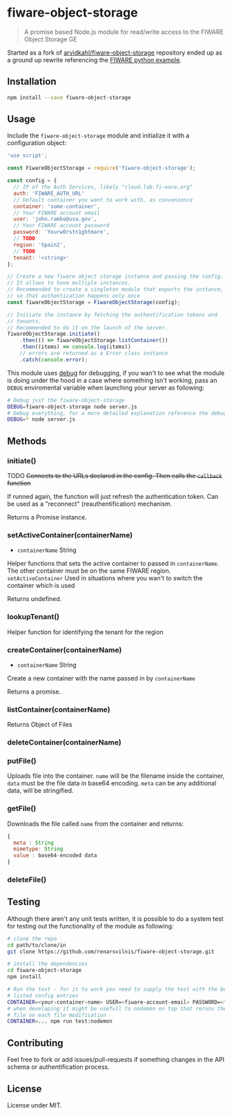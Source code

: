 # fiware-object-storage

> A promise based Node.js module for read/write access to the FIWARE Object Storage GE

Started as a fork of [arvidkahl/fiware-object-storage](https://github.com/arvidkahl/fiware-object-storage) repository ended up as a ground up rewrite referencing the [FIWARE python example](https://forge.fiware.org/plugins/mediawiki/wiki/fiware/index.php/Object_Storage_-_User_and_Programmers_Guide#Example_Python).

## Installation

``` bash
npm install --save fiware-object-storage
```

## Usage

Include the `fiware-object-storage` module and initialize it with a configuration object:

```javascript
'use script';

const FiwareObjectStorage = require('fiware-object-storage');

const config = {
  // IP of the Auth Services, likely "cloud.lab.fi-ware.org"
  auth: 'FIWARE_AUTH_URL'
  // Default container you want to work with, as convenience
  container: 'some-container',           
  // Your FIWARE account email
  user: 'john.rambo@usa.gov',
  // Your FIWARE account password
  password: 'Yourw0rstn1ghtmare',
  // TODO
  region: 'Spain2',
  // TODO
  tenant: '<string>'
};

// Create a new fiware object storage instance and passing the config.
// It allows to have multiple instances.
// Recommended to create a singleton module that exports the instance,
// so that authentication happens only once
const fiwareObjectStorage = FiwareObjectStorage(config);

// Initiate the instance by fetching the authentification tokens and
// tenants.
// Recommended to do it on the launch of the server.
fiwareObjectStorage.initiate()
    .then(() => fiwareObjectStorage.listContainer())
    .then((items) => console.log(items))
    // errors are returned as a Error class instance
    .catch(console.error);
```

This module uses [debug](https://www.npmjs.com/package/debug) for debugging, if you wan't to see what the module is doing under the hood in a case where something isn't working, pass an `DEBUG` enviromental variable when launching your server as following:

```bash
# Debug just the fiware-object-storage
DEBUG=fiware-object-storage node server.js
# Debug everything, for a more detailed explanation reference the debug repository
DEBUG=* node server.js
```

## Methods

### initiate()
TODO
~~Connects to the URLs declared in the config. Then calls the `callback` function~~

If runned again, the function will just refresh the authentication token. Can be used as a "reconnect" (reauthentification) mechanism.

Returns a Promise instance.

### setActiveContainer(containerName)
- `containerName` String

Helper functions that sets the active container to passed in `containerName`. The other container must be on the same FIWARE region. `setActiveContainer` Used in situations where you wan't to switch the container which is used

Returns undefined.

### lookupTenant()
Helper function for identifying the tenant for the region

### createContainer(containerName)
- `containerName` String

Create a new container with the name passed in by `containerName`

Returns a promise.

### listContainer(containerName)
Returns Object of Files

### deleteContainer(containerName)

### putFile()
Uploads file into the container. `name` will be the filename inside the container, `data` must be the file data in base64 encoding. `meta` can be any additional data, will be stringified.

### getFile()
Downloads the file called `name` from the container and returns:

```js 
{
  meta : String
  mimetype: String
  value : base64-encoded data
}
```

### deleteFile()

## Testing
Although there aren't any unit tests written, it is possible to do a system test for testing out the functionality of the module as following:

```bash
# clone the repo
cd path/to/clone/in
git clone https://github.com/renarsvilnis/fiware-object-storage.git

# install the dependencies
cd fiware-object-storage
npm install

# Run the test - for it to work you need to supply the test with the below
# listed config entries
CONTAINER=<your-container-name> USER=<fiware-account-email> PASSWORD=<fiware-account-password> REGION=<object-storage-region> npm run test
# when developing it might be usefull to nodemon on top that reruns the test
# file on each file modification
CONTAINER=... npm run test:nodemon
```

## Contributing

Feel free to fork or add issues/pull-requests if something changes in the API schema or authentification process.

## License

License under MIT.
